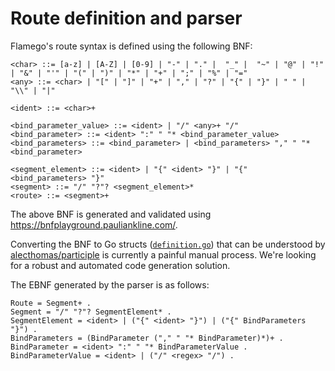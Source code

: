 # Route definition and parser

Flamego's route syntax is defined using the following BNF:

```ebnf
<char> ::= [a-z] | [A-Z] | [0-9] | "-" | "." |  "_" |  "~" | "@" | "!" | "&" | "'" | "(" | ")" | "*" | "+" | ";" | "%" | "="
<any> ::= <char> | "[" | "]" | "+" | "," | "?" | "{" | "}" | " " | "\\" | "|"

<ident> ::= <char>+

<bind_parameter_value> ::= <ident> | "/" <any>+ "/"
<bind_parameter> ::= <ident> ":" " "* <bind_parameter_value>
<bind_parameters> ::= <bind_parameter> | <bind_parameters> "," " "* <bind_parameter>

<segment_element> ::= <ident> | "{" <ident> "}" | "{" <bind_parameters> "}"
<segment> ::= "/" "?"? <segment_element>*
<route> ::= <segment>+
```

The above BNF is generated and validated using https://bnfplayground.pauliankline.com/.

Converting the BNF to Go structs ([`definition.go`](definition.go)) that can be understood by [alecthomas/participle](https://github.com/alecthomas/participle) is currently a painful manual process. We're looking for a robust and automated code generation solution.

The EBNF generated by the parser is as follows:

```ebnf
Route = Segment+ .
Segment = "/" "?"? SegmentElement* .
SegmentElement = <ident> | ("{" <ident> "}") | ("{" BindParameters "}") .
BindParameters = (BindParameter ("," " "* BindParameter)*)+ .
BindParameter = <ident> ":" " "* BindParameterValue .
BindParameterValue = <ident> | ("/" <regex> "/") .
```
